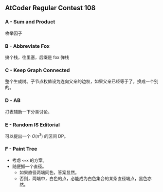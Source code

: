 ## AtCoder Regular Contest 108

### A - Sum and Product

枚举因子

### B - Abbreviate Fox

搞个栈，往里塞，后缀是 fox 弹栈

### C - Keep Graph Connected

整个生成树。子节点权值设为连向父亲的边权，如果父亲已经等于了，换成一个别的。

### D - AB

打表辅助一下分类讨论。

### E - Random IS Editorial

可以提出一个 $O(n^3)$ 的区间 DP。

### F - Paint Tree

* 考虑 `<=x`  的方案。
* 随便抓一个直径。
	* 如果直径两端同色，答案显然。
	* 否则，两端中，白色的点，必能成为白色集合的某条直径端点，黑色亦然。





